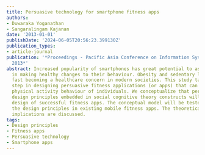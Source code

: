 ```yaml
---
title: Persuasive technology for smartphone fitness apps
authors:
- Duwaraka Yoganathan
- Sangaralingam Kajanan
date: '2013-01-01'
publishDate: '2024-06-05T20:56:23.399130Z'
publication_types:
- article-journal
publication: '*Proceedings - Pacific Asia Conference on Information Systems, PACIS
  2013*'
abstract: Increased popularity of smartphones has great potential to assist individuals
  in making healthy changes to their behaviour. Obesity and sedentary lifestyles are
  fast becoming a healthcare concern in modern societies. This study takes an important
  step in designing persuasive fitness applications (or apps) that can enhance the
  physical activity behaviour of individuals. We conceptualize that persuasive technology
  design principles embedded in social cognitive theory constructs will lead to the
  design of successful fitness apps. The conceptual model will be tested by analysing
  the design principles in existing mobile fitness apps. The theoretical and practical
  implications are discussed.
tags:
- Design principles
- Fitness apps
- Persuasive technology
- Smartphone apps
---
```

